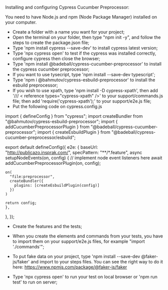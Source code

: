 Installing and configuring Cypress Cucumber Preprocessor:

You need to have Node.js and npm (Node Package Manager) installed on your computer.

- Create a folder with a name you want for your project;
- Open the terminal on your folder, then type "npm init -y", and follow the steps to create the package.json file;
- Type 'npm install cypress --save-dev' to install cypress latest version;
- Type 'npx cypress open' to test if the cypress was installed correctly, configure cypress then close the browser;
- Type 'npm install @badeball/cypress-cucumber-preprocessor' to install the cypress cucumber preprocessor;
- If you want to use tysecript, type 'npm install --save-dev typescript';
- Type 'npm i @bahmutov/cypress-esbuild-preprocessor' to install the esbuild preprocessor;
- If you wish to use xpath, type 'npm install -D cypress-xpath', then add '/// < reference types="cypress-xpath" />' to your support/commands.js file; then add 'require('cypress-xpath');' to your support/e2e.js file;
- Put the following code on cypress.config.js

import { defineConfig } from "cypress";
import createBundler from "@bahmutov/cypress-esbuild-preprocessor";
import { addCucumberPreprocessorPlugin } from "@badeball/cypress-cucumber-preprocessor";
import { createEsbuildPlugin } from "@badeball/cypress-cucumber-preprocessor/esbuild";

export default defineConfig({
  e2e: {
    baseUrl: "http://publicazo.insprak.com/",
    specPattern: "**/*.feature",
    async setupNodeEvents(on, config) {
      // implement node event listeners here
    await addCucumberPreprocessorPlugin(on, config);

    on(
      "file:preprocessor",
      createBundler({
        plugins: [createEsbuildPlugin(config)]
      })
    )

    return config;
    },
  },
});

- Create the features and the tests;
- When you create the elements and commands from your tests, you have to import them on your support/e2e.js files, for example "import './commands'";

- To put fake data on your project, type 'npm install --save-dev @faker-js/faker' and import to your steps files. You can see the right way to do it here: https://www.npmjs.com/package/@faker-js/faker

- Type 'npx cypress open' to run your test on local browser or 'npm run test' to run on server;